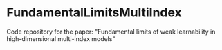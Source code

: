 # FundamentalLimitsMultiIndex
Code repository for the paper: "Fundamental limits of weak learnability in high-dimensional multi-index models"
